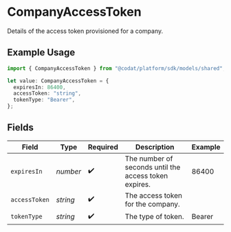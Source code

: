 # CompanyAccessToken

Details of the access token provisioned for a company.

## Example Usage

```typescript
import { CompanyAccessToken } from "@codat/platform/sdk/models/shared";

let value: CompanyAccessToken = {
  expiresIn: 86400,
  accessToken: "string",
  tokenType: "Bearer",
};
```

## Fields

| Field                                                 | Type                                                  | Required                                              | Description                                           | Example                                               |
| ----------------------------------------------------- | ----------------------------------------------------- | ----------------------------------------------------- | ----------------------------------------------------- | ----------------------------------------------------- |
| `expiresIn`                                           | *number*                                              | :heavy_check_mark:                                    | The number of seconds until the access token expires. | 86400                                                 |
| `accessToken`                                         | *string*                                              | :heavy_check_mark:                                    | The access token for the company.                     |                                                       |
| `tokenType`                                           | *string*                                              | :heavy_check_mark:                                    | The type of token.                                    | Bearer                                                |